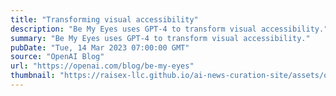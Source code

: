 ```yaml
---
title: "Transforming visual accessibility"
description: "Be My Eyes uses GPT-4 to transform visual accessibility."
summary: "Be My Eyes uses GPT-4 to transform visual accessibility."
pubDate: "Tue, 14 Mar 2023 07:00:00 GMT"
source: "OpenAI Blog"
url: "https://openai.com/blog/be-my-eyes"
thumbnail: "https://raisex-llc.github.io/ai-news-curation-site/assets/openai_logo.png"
---
```


